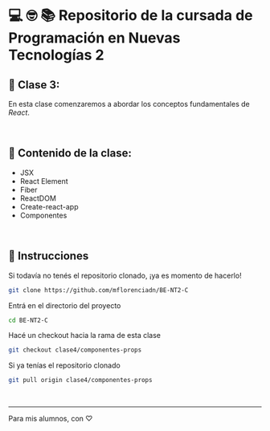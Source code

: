 # 💻 🤓 📚 Repositorio de la cursada de Programación en Nuevas Tecnologías 2

## 🎯 Clase 3:

En esta clase comenzaremos a abordar los conceptos fundamentales de _React_.

<br/>

## 🧠 Contenido de la clase:
 - JSX
 - React Element
 - Fiber
 - ReactDOM
 - Create-react-app
 - Componentes

<br/>

## 🔧 Instrucciones

Si todavía no tenés el repositorio clonado, ¡ya es momento de hacerlo!

```bash
git clone https://github.com/mflorenciadn/BE-NT2-C
```

Entrá en el directorio del proyecto

```bash
cd BE-NT2-C
```

Hacé un checkout hacia la rama de esta clase

```bash
git checkout clase4/componentes-props
```

Si ya tenías el repositorio clonado
```bash
git pull origin clase4/componentes-props
```



<br/>

---

Para mis alumnos, con ♡
